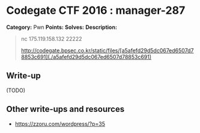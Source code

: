 # Codegate CTF 2016 : manager-287

**Category:** Pwn
**Points:** 
**Solves:** 
**Description:**

> nc 175.119.158.132 22222
> 
> <http://codegate.bpsec.co.kr/static/files/[a5afefd29d5dc067ed6507d78853c691](./a5afefd29d5dc067ed6507d78853c691)>
> 
> 


## Write-up

(TODO)

## Other write-ups and resources

* <https://zzoru.com/wordpress/?p=35> 
